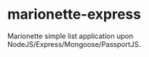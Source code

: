 marionette-express
=============================

Marionette simple list application upon NodeJS/Express/Mongoose/PassportJS.
